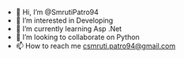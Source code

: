 - 👋 Hi, I’m @SmrutiPatro94
- 👀 I’m interested in Developing
- 🌱 I’m currently learning Asp .Net
- 💞️ I’m looking to collaborate on Python
- 📫 How to reach me csmruti.patro94@gmail.com

<!---
SmrutiPatro94/SmrutiPatro94 is a ✨ special ✨ repository because its `README.md` (this file) appears on your GitHub profile.
You can click the Preview link to take a look at your changes.
--->
